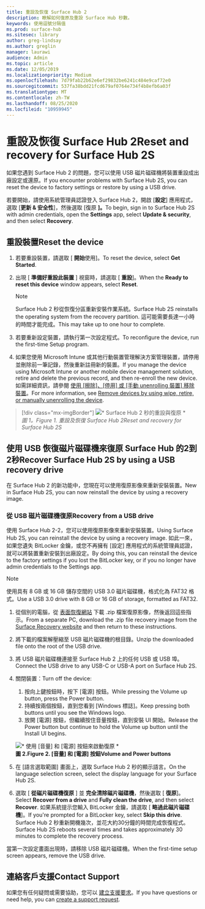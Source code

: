 ```yaml
---
title: 重設及恢復 Surface Hub 2
description: 瞭解如何復原及重設 Surface Hub 秒數。
keywords: 使用逗號分隔值
ms.prod: surface-hub
ms.sitesec: library
author: greg-lindsay
ms.author: greglin
manager: laurawi
audience: Admin
ms.topic: article
ms.date: 12/05/2019
ms.localizationpriority: Medium
ms.openlocfilehash: 7d79fab22b62e6ef29832be6241c484e9caf72e0
ms.sourcegitcommit: 537fa38bdd21fcd679af0764e734f4b8efb6a03f
ms.translationtype: MT
ms.contentlocale: zh-TW
ms.lasthandoff: 08/25/2020
ms.locfileid: "10959945"
---
```

# <span data-ttu-id="73d72-104">重設及恢復 Surface Hub 2</span><span class="sxs-lookup"><span data-stu-id="73d72-104">Reset and recovery for Surface Hub 2S</span></span>

<span data-ttu-id="73d72-105">如果您遇到 Surface Hub 2 的問題，您可以使用 USB 磁片磁碟機將裝置重設成出廠設定或還原。</span><span class="sxs-lookup"><span data-stu-id="73d72-105">If you encounter problems with Surface Hub 2S, you can reset the device to factory settings or restore by using a USB drive.</span></span>

<span data-ttu-id="73d72-106">若要開始，請使用系統管理員認證登入 Surface Hub 2，開啟 [**設定**] 應用程式，選取 [**更新 & 安全性**]，然後選取 [復原 **]。**</span><span class="sxs-lookup"><span data-stu-id="73d72-106">To begin, sign in to Surface Hub 2S with admin credentials, open the **Settings** app, select **Update & security**, and then select **Recovery**.</span></span>

## <span data-ttu-id="73d72-107">重設裝置</span><span class="sxs-lookup"><span data-stu-id="73d72-107">Reset the device</span></span>

1. <span data-ttu-id="73d72-108">若要重設裝置，請選取 [ **開始**使用]。</span><span class="sxs-lookup"><span data-stu-id="73d72-108">To reset the device, select **Get Started**.</span></span>

2. <span data-ttu-id="73d72-109">出現 [ **準備好重設此裝置** ] 視窗時，請選取 [ **重設**]。</span><span class="sxs-lookup"><span data-stu-id="73d72-109">When the **Ready to reset this device** window appears, select **Reset**.</span></span> 
  
   > [!NOTE]
   > <span data-ttu-id="73d72-110">Surface Hub 2 秒從恢復分區重新安裝作業系統。</span><span class="sxs-lookup"><span data-stu-id="73d72-110">Surface Hub 2S reinstalls the operating system from the recovery partition.</span></span> <span data-ttu-id="73d72-111">這可能需要長達一小時的時間才能完成。</span><span class="sxs-lookup"><span data-stu-id="73d72-111">This may take up to one hour to complete.</span></span>
  
3. <span data-ttu-id="73d72-112">若要重新設定裝置，請執行第一次設定程式。</span><span class="sxs-lookup"><span data-stu-id="73d72-112">To reconfigure the device, run the first-time Setup program.</span></span>

4. <span data-ttu-id="73d72-113">如果您使用 Microsoft Intune 或其他行動裝置管理解決方案管理裝置，請停用並刪除前一筆記錄，然後重新註冊新的裝置。</span><span class="sxs-lookup"><span data-stu-id="73d72-113">If you manage the device using Microsoft Intune or another mobile device management solution, retire and delete the previous record, and then re-enroll the new device.</span></span> <span data-ttu-id="73d72-114">如需詳細資訊，請參閱 [使用 [擦除]、[停用] 或 [手動 unenrolling 裝置] 移除裝置](https://docs.microsoft.com/intune/devices-wipe)。</span><span class="sxs-lookup"><span data-stu-id="73d72-114">For more information, see [Remove devices by using wipe, retire, or manually unenrolling the device](https://docs.microsoft.com/intune/devices-wipe).</span></span>

> [!div class="mx-imgBorder"]
> ![\* Surface Hub 2 秒的重設與復原 \*](images/sh2-reset.png)
<br/>*<span data-ttu-id="73d72-116">圖 1。</span><span class="sxs-lookup"><span data-stu-id="73d72-116">Figure 1.</span></span> <span data-ttu-id="73d72-117">重設及恢復 Surface Hub 2</span><span class="sxs-lookup"><span data-stu-id="73d72-117">Reset and recovery for Surface Hub 2S</span></span>* 

## <span data-ttu-id="73d72-118">使用 USB 恢復磁片磁碟機來復原 Surface Hub 的2到2秒</span><span class="sxs-lookup"><span data-stu-id="73d72-118">Recover Surface Hub 2S by using a USB recovery drive</span></span>

<span data-ttu-id="73d72-119">在 Surface Hub 2 的新功能中，您現在可以使用復原影像來重新安裝裝置。</span><span class="sxs-lookup"><span data-stu-id="73d72-119">New in Surface Hub 2S, you can now reinstall the device by using a recovery image.</span></span>

### <span data-ttu-id="73d72-120">從 USB 磁片磁碟機復原</span><span class="sxs-lookup"><span data-stu-id="73d72-120">Recovery from a USB drive</span></span>

<span data-ttu-id="73d72-121">使用 Surface Hub 2-2，您可以使用復原影像來重新安裝裝置。</span><span class="sxs-lookup"><span data-stu-id="73d72-121">Using Surface Hub 2S, you can reinstall the device by using a recovery image.</span></span> <span data-ttu-id="73d72-122">如此一來，如果您遺失 BitLocker 金鑰，或您不再擁有 [設定] 應用程式的系統管理員認證，就可以將裝置重新安裝到出廠設定。</span><span class="sxs-lookup"><span data-stu-id="73d72-122">By doing this, you can reinstall the device to the factory settings if you lost the BitLocker key, or if you no longer have admin credentials to the Settings app.</span></span>

>[!NOTE]
><span data-ttu-id="73d72-123">使用具有 8 GB 或 16 GB 儲存空間的 USB 3.0 磁片磁碟機，格式化為 FAT32 格式。</span><span class="sxs-lookup"><span data-stu-id="73d72-123">Use a USB 3.0 drive with 8 GB or 16 GB of storage, formatted as FAT32.</span></span>

1. <span data-ttu-id="73d72-124">從個別的電腦，從 [表面恢復網站](https://support.microsoft.com/surfacerecoveryimage?devicetype=surfacehub2s) 下載 .zip 檔案復原影像，然後返回這些指示。</span><span class="sxs-lookup"><span data-stu-id="73d72-124">From a separate PC, download the .zip file recovery image from the [Surface Recovery website](https://support.microsoft.com/surfacerecoveryimage?devicetype=surfacehub2s) and then return to these instructions.</span></span> 

1. <span data-ttu-id="73d72-125">將下載的檔案解壓縮至 USB 磁片磁碟機的根目錄。</span><span class="sxs-lookup"><span data-stu-id="73d72-125">Unzip the downloaded file onto the root of the USB drive.</span></span>  

1. <span data-ttu-id="73d72-126">將 USB 磁片磁碟機連接至 Surface Hub 2 上的任何 USB 或 USB 埠。</span><span class="sxs-lookup"><span data-stu-id="73d72-126">Connect the USB drive to any USB-C or USB-A port on Surface Hub 2S.</span></span>

1. <span data-ttu-id="73d72-127">關閉裝置：</span><span class="sxs-lookup"><span data-stu-id="73d72-127">Turn off the device:</span></span>

   1. <span data-ttu-id="73d72-128">按向上鍵按鈕時，按下 [電源] 按鈕。</span><span class="sxs-lookup"><span data-stu-id="73d72-128">While pressing the Volume up button, press the Power button.</span></span>
   1. <span data-ttu-id="73d72-129">持續按兩個按鈕，直到您看到 [Windows 標誌]。</span><span class="sxs-lookup"><span data-stu-id="73d72-129">Keep pressing both buttons until you see the Windows logo.</span></span>
   1. <span data-ttu-id="73d72-130">放開 [電源] 按鈕，但繼續按住音量按鈕，直到安裝 UI 開始。</span><span class="sxs-lookup"><span data-stu-id="73d72-130">Release the Power button but continue to hold the Volume up button until the Install UI begins.</span></span>

   ![\* 使用 [音量] 和 [電源] 按鈕來啟動復原 \*](images/sh2-keypad.png) <br>
   **<span data-ttu-id="73d72-132">圖 2.</span><span class="sxs-lookup"><span data-stu-id="73d72-132">Figure 2.</span></span> <span data-ttu-id="73d72-133">[音量] 和 [電源] 按鈕</span><span class="sxs-lookup"><span data-stu-id="73d72-133">Volume and Power buttons</span></span>**

1. <span data-ttu-id="73d72-134">在 [語言選取範圍] 畫面上，選取 Surface Hub 2 秒的顯示語言。</span><span class="sxs-lookup"><span data-stu-id="73d72-134">On the language selection screen, select the display language for your Surface Hub 2S.</span></span>

1. <span data-ttu-id="73d72-135">選取 [ **從磁片磁碟機復原** ] 並 **完全清除磁片磁碟機**，然後選取 [ **復原**]。</span><span class="sxs-lookup"><span data-stu-id="73d72-135">Select **Recover from a drive** and **Fully clean the drive**, and then select **Recover**.</span></span> <span data-ttu-id="73d72-136">如果系統提示您輸入 BitLocker 金鑰，請選取 [ **略過此磁片磁碟機**]。</span><span class="sxs-lookup"><span data-stu-id="73d72-136">If you're prompted for a BitLocker key, select **Skip this drive**.</span></span> <span data-ttu-id="73d72-137">Surface Hub 2 秒重新開機幾次，並花大約30分鐘的時間完成恢復程式。</span><span class="sxs-lookup"><span data-stu-id="73d72-137">Surface Hub 2S reboots several times and takes approximately 30 minutes to complete the recovery process.</span></span>

<span data-ttu-id="73d72-138">當第一次設定畫面出現時，請移除 USB 磁片磁碟機。</span><span class="sxs-lookup"><span data-stu-id="73d72-138">When the first-time setup screen appears, remove the USB drive.</span></span>

## <span data-ttu-id="73d72-139">連絡客戶支援</span><span class="sxs-lookup"><span data-stu-id="73d72-139">Contact Support</span></span>

<span data-ttu-id="73d72-140">如果您有任何疑問或需要協助，您可以 [建立支援要求](https://support.microsoft.com/supportforbusiness/productselection)。</span><span class="sxs-lookup"><span data-stu-id="73d72-140">If you have questions or need help, you can [create a support request](https://support.microsoft.com/supportforbusiness/productselection).</span></span>
